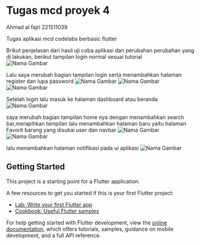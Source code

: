 # Tugas mcd proyek 4 

Ahmad al fajri 221511039

Tugas aplikasi mcd codelabs berbasic flutter 

Brikut penjelasan dari hasil uji coba aplikasi dan perubahan perubahan yang di lakukan, berikut tampilan login normal sesuai tutorial  
![Nama Gambar](Login_normal.png) 
 
Lalu saya merubah bagian tampilan login serta menambahkan halaman register dan lupa password 
![Nama Gambar](login.png) 
![Nama Gambar](forgot_pw.png) 
![Nama Gambar](register.png)

Setelah login lalu masuk ke halaman dashboard atau beranda
![Nama Gambar](home_normal.png)

saya merubah bagian tampilan home nya dengan menambahkan search bar,merapihkan tampilan 
lalu menambahkan halaman baru yaitu halaman Favorit barang yang disukai user dan navbar
![Nama Gambar](home.png)
![Nama Gambar](like_page.png)


lalu menambahkan halaman notifikasi pada  ui aplikasi 
![Nama Gambar](notif.png)




## Getting Started

This project is a starting point for a Flutter application.

A few resources to get you started if this is your first Flutter project:

- [Lab: Write your first Flutter app](https://docs.flutter.dev/get-started/codelab)
- [Cookbook: Useful Flutter samples](https://docs.flutter.dev/cookbook)

For help getting started with Flutter development, view the
[online documentation](https://docs.flutter.dev/), which offers tutorials,
samples, guidance on mobile development, and a full API reference.
